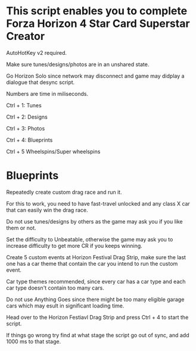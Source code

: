 # This script enables you to complete Forza Horizon 4 Star Card Superstar Creator
AutoHotKey v2 required. 

Make sure tunes/designs/photos are in an unshared state. 

Go Horizon Solo since network may disconnect and game may didplay a dialogue that desync script.

Numbers are time in miliseconds.

Ctrl + 1: Tunes

Ctrl + 2: Designs

Ctrl + 3: Photos

Ctrl + 4: Blueprints

Ctrl + 5 Wheelspins/Super wheelspins

# Blueprints
Repeatedly create custom drag race and run it.

For this to work, you need to have fast-travel unlocked and any class X car that can easily win the drag race.

Do not use tunes/designs by others as the game may ask you if you like them or not.

Set the difficulty to Unbeatable, otherwise the game may ask you to increase difficulty to get more CR if you keeps winning. 

Create 5 custom events at Horizon Festival Drag Strip, make sure the last one has a car theme that contain the car you intend to run the custom event. 

Car type themes recommended, since every car has a car type and each car type doesn't contain too many cars. 

Do not use Anything Goes since there might be too many eligible garage cars which may esult in significant loading time.

Head over to the Horizon Festiavl Drag Strip and press Ctrl + 4 to start the script.

If things go wrong try find at what stage the script go out of sync, and add 1000 ms to that stage.

